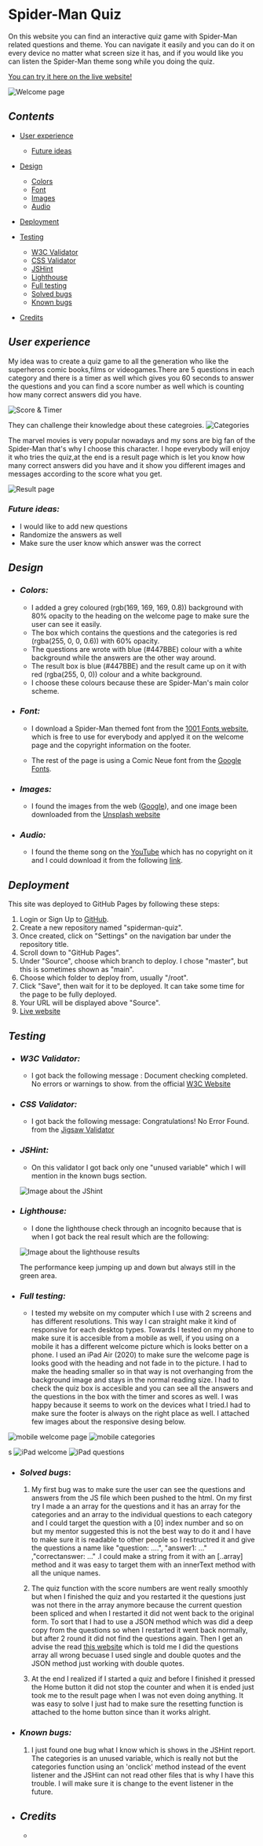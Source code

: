 # **Spider-Man Quiz** 

On this website you can find an interactive quiz game with Spider-Man related questions and theme. You can navigate it easily and you can do it on every device no matter what screen size it has, and if you would like you can listen the Spider-Man theme song while you doing the quiz.

[You can try it here on the live website!](https://viktormathe.github.io/spiderman-quiz/)

![Welcome page](./assets/images/readme-images/firstlook.png)

## _**Contents**_

* [User experience](#user-experience)
    * [Future ideas](#future-ideas)

* [Design](#design)
    * [Colors](#colors)
    * [Font](#font)
    * [Images](#images)
    * [Audio](#audio)

* [Deployment](#deployment)

* [Testing](#testing)
    * [W3C Validator](#html-validator)
    * [CSS Validator](#css-validator)
    * [JSHint](#javascript)
    * [Lighthouse](#lighthouse)
    * [Full testing](#full-testing)
    * [Solved bugs](#solved-bugs)
    * [Known bugs](#known-bugs)

* [Credits](#credits)
    

## _**User experience**_

My idea was to create a quiz game to all the generation who like the superheros comic books,films or videogames.There are 5 questions in each category and there is a timer as well which gives you 60 seconds to answer the questions and you can find a score number as well which is counting how many correct answers did you have.

![Score & Timer](./assets/images/readme-images/score-timer.png)

 They can challenge their knowledge about these categroies.
![Categories](./assets/images/readme-images/categories.png)

 The marvel movies is very popular nowadays and my sons are big fan of the Spider-Man that's why I choose this character. I hope everybody will enjoy it who tries the quiz,at the end is a result page which is let you know how many correct answers did you have and it show you different images and messages according to the score what you get.

 ![Result page](./assets/images/readme-images/result-page.png)
 
 ### _Future ideas:_
  * I would like to add new questions 
  * Randomize the answers as well
  * Make sure the user know which answer was the correct

  ## _**Design**_

  * ### _Colors:_
    * I added a grey coloured (rgb(169, 169, 169, 0.8)) background with 80% opacity to the heading on the welcome page to make sure the user can see it easily.
    * The box which contains the questions and the categories is red (rgba(255, 0, 0, 0.6)) with 60% opacity. 
    * The questions are wrote with blue (#447BBE) colour with a white background while the answers are the other way around.
    * The result box is blue (#447BBE) and the result came up on it with red (rgba(255, 0, 0)) colour and a white background.
    * I choose these colours because these are Spider-Man's main color scheme.

  * ### _Font:_
    * I download a Spider-Man themed font from the [1001 Fonts website](https://www.1001fonts.com/homoarakhn-font.html), which is free to use for everybody and applyed it on the welcome page and the copyright information on the footer.

    * The rest of the page is using a Comic Neue font from the [Google Fonts](https://fonts.google.com/specimen/Comic+Neue?preview.text=Questions&preview.text_type=custom&query=comic).

  * ### _Images:_
    * I found the images from the web ([Google](https://www.google.com/search?q=spiderman+images&newwindow=1&source=lnms&tbm=isch&sa=X&ved=2ahUKEwjCi4nCoJf4AhWTXsAKHR_LAaUQ_AUoAXoECAEQAw&biw=1920&bih=945&dpr=1)), and one image been downloaded from the [Unsplash website](https://unsplash.com/s/photos/spiderman)

  * ### _Audio:_
    * I found the theme song on the [YouTube](https://www.youtube.com/watch?v=j8deCNfNjO4&list=LL&index=2) which has no copyright on it and I could download it from the following [link](https://drive.google.com/file/d/1nwQRvlF6HnAgeZIeMmzKsoG1iGTKsz80/view).

## _**Deployment**_

This site was deployed to GitHub Pages by following these steps:
1. Login or Sign Up to [GitHub](www.github.com).
2. Create a new repository named "spiderman-quiz".
3. Once created, click on "Settings" on the navigation bar under the repository title.
4. Scroll down to "GitHub Pages".
5. Under "Source", choose which branch to deploy. I chose "master", but this is sometimes shown as "main".
6. Choose which folder to deploy from, usually "/root".
7. Click "Save", then wait for it to be deployed. It can take some time for the page to be fully deployed.
8. Your URL will be displayed above "Source".
9. [Live website](https://viktormathe.github.io/spiderman-quiz/)

## _**Testing**_

* ### _W3C Validator:_
    * I got back the following message : Document checking completed. No errors or warnings to show. from the official [W3C Website](https://validator.w3.org/nu/?doc=https%3A%2F%2Fviktormathe.github.io%2Fspiderman-quiz%2F)

* ### _CSS Validator:_
    * I got back the following message: Congratulations! No Error Found. from the [Jigsaw Validator](https://jigsaw.w3.org/css-validator/validator?uri=https%3A%2F%2Fviktormathe.github.io%2Fspiderman-quiz%2F&profile=css3svg&usermedium=all&warning=1&vextwarning=&lang=en)

* ### _JSHint:_
    * On this validator I got back only one "unused variable" which I will mention in the known bugs section.

    ![Image about the JShint](./assets/images/readme-images/jshint.png)

* ### _Lighthouse:_
    * I done the lighthouse check through an incognito because that is when I got back the real result which are the following:

    ![Image about the lighthouse results](./assets/images/readme-images/lighthouse.png)

    The performance keep jumping up and down but always still in the green area.

* ### _Full testing:_
    * I tested my website on my computer which I use with 2 screens and has different resolutions. This way I can straight make it kind of responsive for each desktop types. Towards I tested on my phone to make sure it is accesible from a mobile as well, if you using on a mobile it has a different welcome picture which is looks better on a phone. I used an iPad Air (2020) to make sure the welcome page is looks good with the heading and not fade in to the picture. I had to make the heading smaller so in that way is not overhanging from the background image and stays in the normal reading size. I had to check the quiz box is accesible and you can see all the answers and the questions in the box with the timer and scores as well. I was happy because it seems to work on the devices what I tried.I had to make sure the footer is always on the right place as well. I attached few images about the responsive desing below.

![mobile welcome page](./assets/images/readme-images/mobile-welcome.jpg) ![mobile categories](./assets/images/readme-images/mobile-cat.jpg)

s ![iPad welcome](./assets/images/readme-images/ipad-welcome.jpg) ![iPad questions](./assets/images/readme-images/ipad-questions.jpg)

 * ### _Solved bugs_:

    1. My first bug was to make sure the user can see the questions and answers from the JS file which been pushed to the html. On my first try I made a an array for the questions and it has an array for the categories and an array to the individual questions to each category and I could target the question with a [0] index number and so on but my mentor suggested this is not the best way to do it and I have to make sure it is readable to other people so I restructred it and give the questions a name like "question: ....", "answer1: ..." ,"correctanswer: ..." .I could make a string from it with an [..array] method and it was easy to target them with an innerText method with all the unique names.

    2. The quiz function with the score numbers are went really smoothly but when I finished the quiz and you restarted it the questions just was not there in the array anymore because the current question been spliced and when I restarted it did not went back to the original form. To sort that I had to use a JSON method which was did a deep copy from the questions so when I restarted it went back normally, but after 2 round it did not find the questions again. Then I get an advise the read [this website](https://dev.to/samanthaming/how-to-deep-clone-an-array-in-javascript-3cig) which is told me I did the questions array all wrong becuase I used single and double quotes and the JSON method just working with double quotes.

    3. At the end I realized if I started a quiz and before I finished it pressed the Home button it did not stop the counter and when it is ended just took me to the result page when I was not even doing anything. It was easy to solve I just had to make sure the resetting function is attached to the home button since than it works alright.


 * ### _Known bugs:_

    1. I just found one bug what I know which is shows in the JSHint report. The categories is an unused variable, which is really not but the categories function using an 'onclick' method instead of the event listener and the JSHint can not read other files that is why I have this trouble. I will make sure it is change to the event listener in the future.


* ## _**Credits**_

    * 